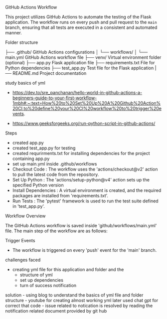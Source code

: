 GitHub Actions Workflow

This project utilizes GitHub Actions to automate the testing of the Flask application. The workflow runs on every push and pull request to the `main` branch, ensuring that all tests are executed in a consistent and automated manner.

Folder structure


├── .github/                   GitHub Actions configurations
│   └── workflows/
│       └── main.yml          GitHub Actions workflow file
├── venv/                      Virtual environment folder (optional)
├── app.py                     Flask application file
├── requirements.txt           File for Python dependencies
├── test_app.py                Test file for the Flask application
|── README.md                  Project documentation


study basics of yml
   - https://dev.to/sre_panchanan/hello-world-in-github-actions-a-beginners-guide-to-your-first-workflow-1mbh#:~:text=How%20to%20Set%20Up%20A%20Github%20Action%20CI,to%20define%20your%20CI%20workflow%20to%20trigger%20events.

   - https://www.geeksforgeeks.org/run-python-script-in-github-actions/

Steps
   - created app.py 
   - created test_app.py for testing
   - created requrirments.txt for installing dependencies for the project containing app.py
   - set up main.yml inside .github/workflows
   - Checkout Code : The workflow uses the 'actions/checkout@v2' action to pull the latest code from the repository.
   - Set Up Python : The 'actions/setup-python@v4' action sets up the specified Python version 
   - Install Dependencies : A virtual environment is created, and the required packages are installed from 'requirements.txt'.
   - Run Tests : The 'pytest' framework is used to run the test suite defined in 'test_app.py'.


Workflow Overview

The GitHub Actions workflow is saved inside 'github/workflows/main.yml' file. The main step of the workflow are as follows:

Trigger Events
   - The workflow is triggered on every 'push'  event for the 'main' branch.

challenges faced
   - creating yml file for this application and folder and the 
      - structure of yml
      - set up dependencies
      - turn of success notification

   solution 
      - using blog to understand the basics of yml file and folder structure
      - youtube for creating almost working yml later used chat gpt for correct that code
      - issue related to notication is resolved by reading the notification related document provided by git hub 



